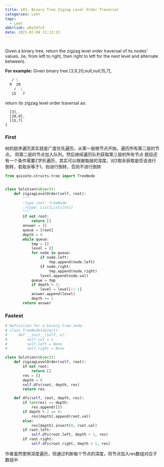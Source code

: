 ```yaml
---
title: 103. Binary Tree Zigzag Level Order Traversal
categories: Leet
tags:
  - Leet
abbrlink: a0a3d7c5
date: 2021-07-09 11:13:13
---
```



##

Given a binary tree, return the zigzag level order traversal of its nodes' values. (ie, from left to right, then right to left for the next level and alternate between).

**For example:**
Given binary tree [3,9,20,null,null,15,7],
```    3
   / \
  9  20
    /  \
   15   7
```
return its zigzag level order traversal as:

```[
  [3],
  [20,9],
  [15,7]
]
```


### First
树的层序遍历其实就是广度优先遍历，从第一层根节点开始，遍历所有第二层的节点。
将第二层的节点加入队列。然后继续遍历队列获取第三层的所有节点
题目还有一个条件需要Z字形遍历，其实可以根据每层的深度，对2取余获取是否该进行
倒转，若取余等于1，则进行倒转，否则不进行倒转

```python
from quixote.structs.tree import TreeNode


class Solution(object):
    def zigzagLevelOrder(self, root):
        """
        :type root: TreeNode
        :rtype: List[List[int]]
        """
        if not root:
            return []
        answer = []
        queue = [root]
        depth = 0
        while queue:
            tmp = []
            level = []
            for node in queue:
                if node.left:
                    tmp.append(node.left)
                if node.right:
                    tmp.append(node.right)
                level.append(node.val)
            queue = tmp
            if depth % 2:
                level = level[::-1]
            answer.append(level)
            depth += 1
        return answer
```

### Fastest
```python
# Definition for a binary tree node.
# class TreeNode(object):
#     def __init__(self, x):
#         self.val = x
#         self.left = None
#         self.right = None

class Solution(object):
    def zigzagLevelOrder(self, root):
        if not root:
            return []
        res = []
        depth = 0
        self.dfs(root, depth, res)
        return res

    def dfs(self, root, depth, res):
        if len(res) <= depth:
            res.append([])
        if depth % 2 == 0:
            res[depth].append(root.val)
        else:
            res[depth].insert(0, root.val)
        if root.left:
            self.dfs(root.left, depth + 1, res)
        if root.right:
            self.dfs(root.right, depth + 1, res)
```

作者虽然使用深度遍历，但通过判断每个节点的深度，将节点加入res数组对应子数组中